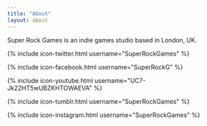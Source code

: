 ```yaml
---
title: "About"
layout: about
---
```


Super Rock Games is an indie games studio based in London, UK.

{% include icon-twitter.html username="SuperRockGames" %}

{% include icon-facebook.html username="SuperRockG" %}

{% include icon-youtube.html username="UC7-Jk22HT5wUBZKHTOWAEVA" %}

{% include icon-tumblr.html username="SuperRockGames" %}

{% include icon-instagram.html username="SuperRockGames" %}

